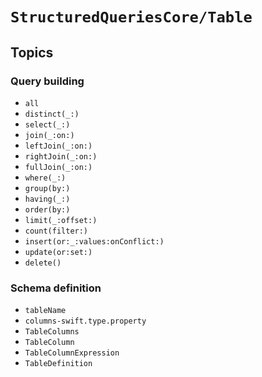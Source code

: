 # ``StructuredQueriesCore/Table``

## Topics

### Query building

- ``all``
- ``distinct(_:)``
- ``select(_:)``
- ``join(_:on:)``
- ``leftJoin(_:on:)``
- ``rightJoin(_:on:)``
- ``fullJoin(_:on:)``
- ``where(_:)``
- ``group(by:)``
- ``having(_:)``
- ``order(by:)``
- ``limit(_:offset:)``
- ``count(filter:)``
- ``insert(or:_:values:onConflict:)``
- ``update(or:set:)``
- ``delete()``

### Schema definition

- ``tableName``
- ``columns-swift.type.property``
- ``TableColumns``
- ``TableColumn``
- ``TableColumnExpression``
- ``TableDefinition``
